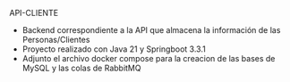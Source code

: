 API-CLIENTE
- Backend correspondiente a la API que almacena la información de las Personas/Clientes
- Proyecto realizado con Java 21 y Springboot 3.3.1
- Adjunto el archivo docker compose para la creacion de las bases de MySQL y las colas de RabbitMQ
